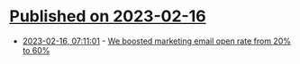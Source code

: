 # [Published on 2023-02-16](index.md)

* [2023-02-16, 07:11:01](https://news.ycombinator.com/item?id=34815927) - [We boosted marketing email open rate from 20% to 60%](https://catonmat.net/marketing-email-open-rate)
